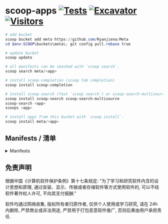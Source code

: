 # scoop-apps [![Tests](https://github.com/Ryanjiena/Meta/actions/workflows/ci.yml/badge.svg)](https://github.com/Ryanjiena/Meta/actions/workflows/ci.yml) [![Excavator](https://github.com/Ryanjiena/Meta/actions/workflows/schedule.yml/badge.svg)](https://github.com/Ryanjiena/Meta/actions/workflows/schedule.yml) <!-- [![Coding](https://badgen.net/badge/Coding/scoop-apps/green)](https://ryanjie.coding.net/public/scoop/scoop-apps/git/files) --> [![Visitors](https://komarev.com/ghpvc/?username=ryanjiena&color=brightgreen&style=flat&label=Visitors)](https://github.com/Ryanjiena/Ryanjiena)

```powershell
# add bucket
scoop bucket add meta https://github.com/Ryanjiena/Meta
cd $env:SCOOP\buckets\meta\; git config pull.rebase true

# update bucket
scoop update

# all manifests can be seached with `scoop search`.
scoop search meta/<app>

# install scoop-completion (scoop tab completion) 
scoop install scoop-completion 

# install scoop-search (fast `scoop search`) or scoop-search-multisource(Searches Scoop buckets: local, remote, zip, html)
scoop install scoop-search scoop-search-multisource
scoop-search <app>
scoops <app>

# install apps from this bucket with `scoop install`.
scoop install meta/<app>
```

## Manifests / 清单

<details>
<summary>Manifests</summary>

<!--ts-->
<!--te-->

</details>

## 免责声明

根据中国《计算机软件保护条例》第十七条规定: "为了学习和研究软件内含的设计思想和原理, 通过安装、显示、传输或者存储软件等方式使用软件的, 可以不经软件著作权人许可, 不向其支付报酬."

软件均通过网络收集, 版权所有者归原作者, 仅供个人使用或学习研究, 请在 24h 内删除, 严禁商业或非法用途, 严禁用于打包恶意软件推广, 否则后果由用户承担责任.
